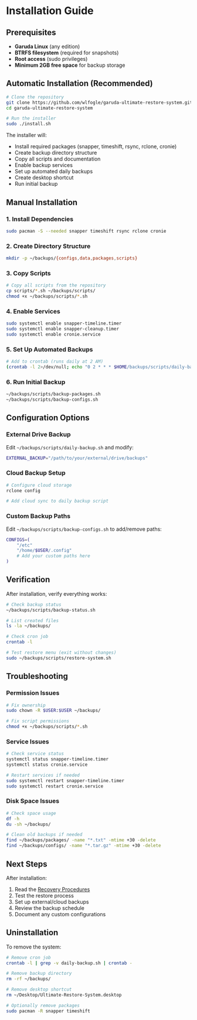 # Installation Guide

## Prerequisites

- **Garuda Linux** (any edition)
- **BTRFS filesystem** (required for snapshots)
- **Root access** (sudo privileges)
- **Minimum 2GB free space** for backup storage

## Automatic Installation (Recommended)

```bash
# Clone the repository
git clone https://github.com/wlfogle/garuda-ultimate-restore-system.git
cd garuda-ultimate-restore-system

# Run the installer
sudo ./install.sh
```

The installer will:
- Install required packages (snapper, timeshift, rsync, rclone, cronie)
- Create backup directory structure
- Copy all scripts and documentation
- Enable backup services
- Set up automated daily backups
- Create desktop shortcut
- Run initial backup

## Manual Installation

### 1. Install Dependencies
```bash
sudo pacman -S --needed snapper timeshift rsync rclone cronie
```

### 2. Create Directory Structure
```bash
mkdir -p ~/backups/{configs,data,packages,scripts}
```

### 3. Copy Scripts
```bash
# Copy all scripts from the repository
cp scripts/*.sh ~/backups/scripts/
chmod +x ~/backups/scripts/*.sh
```

### 4. Enable Services
```bash
sudo systemctl enable snapper-timeline.timer
sudo systemctl enable snapper-cleanup.timer
sudo systemctl enable cronie.service
```

### 5. Set Up Automated Backups
```bash
# Add to crontab (runs daily at 2 AM)
(crontab -l 2>/dev/null; echo "0 2 * * * $HOME/backups/scripts/daily-backup.sh") | crontab -
```

### 6. Run Initial Backup
```bash
~/backups/scripts/backup-packages.sh
~/backups/scripts/backup-configs.sh
```

## Configuration Options

### External Drive Backup
Edit `~/backups/scripts/daily-backup.sh` and modify:
```bash
EXTERNAL_BACKUP="/path/to/your/external/drive/backups"
```

### Cloud Backup Setup
```bash
# Configure cloud storage
rclone config

# Add cloud sync to daily backup script
```

### Custom Backup Paths
Edit `~/backups/scripts/backup-configs.sh` to add/remove paths:
```bash
CONFIGS=(
    "/etc"
    "/home/$USER/.config"
    # Add your custom paths here
)
```

## Verification

After installation, verify everything works:

```bash
# Check backup status
~/backups/scripts/backup-status.sh

# List created files
ls -la ~/backups/

# Check cron job
crontab -l

# Test restore menu (exit without changes)
sudo ~/backups/scripts/restore-system.sh
```

## Troubleshooting

### Permission Issues
```bash
# Fix ownership
sudo chown -R $USER:$USER ~/backups/

# Fix script permissions
chmod +x ~/backups/scripts/*.sh
```

### Service Issues
```bash
# Check service status
systemctl status snapper-timeline.timer
systemctl status cronie.service

# Restart services if needed
sudo systemctl restart snapper-timeline.timer
sudo systemctl restart cronie.service
```

### Disk Space Issues
```bash
# Check space usage
df -h
du -sh ~/backups/

# Clean old backups if needed
find ~/backups/packages/ -name "*.txt" -mtime +30 -delete
find ~/backups/configs/ -name "*.tar.gz" -mtime +30 -delete
```

## Next Steps

After installation:
1. Read the [Recovery Procedures](recovery.md)
2. Test the restore process
3. Set up external/cloud backups
4. Review the backup schedule
5. Document any custom configurations

## Uninstallation

To remove the system:
```bash
# Remove cron job
crontab -l | grep -v daily-backup.sh | crontab -

# Remove backup directory
rm -rf ~/backups/

# Remove desktop shortcut
rm ~/Desktop/Ultimate-Restore-System.desktop

# Optionally remove packages
sudo pacman -R snapper timeshift
```
